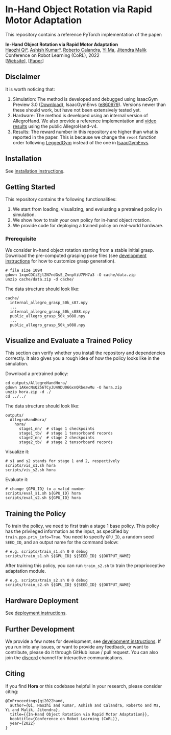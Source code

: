 # In-Hand Object Rotation via Rapid Motor Adaptation

This repository contains a reference PyTorch implementation of the paper:

<b>In-Hand Object Rotation via Rapid Motor Adaptation</b> <br>
[Haozhi Qi*](https://haozhi.io/),
[Ashish Kumar*](https://ashish-kmr.github.io/),
[Roberto Calandra](https://www.robertocalandra.com/about/),
[Yi Ma](http://people.eecs.berkeley.edu/~yima/),
[Jitendra Malik](https://people.eecs.berkeley.edu/~malik/) <br>
Conference on Robot Learning (CoRL), 2022 <br>
[[Website](https://haozhi.io/hora)], [[Paper]()]

## Disclaimer

It is worth noticing that:
1. Simulation: The method is developed and debugged using IsaacGym Preview 3.0 ([Download](https://drive.google.com/file/d/1oK-QMZ40PO60PFWWsTmtK5ToFDkbL6R0/)), IsaacGymEnvs ([e860979](https://github.com/NVIDIA-Omniverse/IsaacGymEnvs/tree/e86097999b88da28b5252be16f81c595bbb3fca5)). Versions newer than these should work, but have not been extensively tested yet.
2. Hardware: The method is developed using an internal version of AllegroHand. We also provide a reference implementation and [video results](https://haozhi.io/hora/allegro_v4) using the public AllegroHand-v4.
3. Results: The reward number in this repository are higher than what is reported in the paper. This is because we change the `reset` function order following [LeggedGym](https://github.com/leggedrobotics/legged_gym) instead of the one in [IsaacGymEnvs](https://github.com/NVIDIA-Omniverse/IsaacGymEnvs/blob/main/isaacgymenvs/tasks/base/vec_task.py).

## Installation

See [installation instructions](docs/install.md).

## Getting Started

This repository contains the following functionalities:
1. We start from loading, visualizing, and evaluating a pretrained policy in simulation.
2. We show how to train your own policy for in-hand object rotation.
3. We provide code for deploying a trained policy on real-world hardware.

### Prerequisite

We consider in-hand object rotation starting from a stable initial grasp. Download the pre-computed grasping pose files (see [development instructions](docs/dev.md) for how to customize grasp generation).

```
# file size 109M
gdown 1xqmCDCiZjl2N7ndGsS_ZvnpViU7PH7a3 -O cache/data.zip
unzip cache/data.zip -d cache/
```

The data structure should look like:

```
cache/
  internal_allegro_grasp_50k_s07.npy
  ...
  internal_allegro_grasp_50k_s088.npy
  public_allegro_grasp_50k_s088.npy
  ...
  public_allegro_grasp_50k_s088.npy
```

## Visualize and Evaluate a Trained Policy

This section can verify whether you install the repository and dependencies correctly. It also gives you a rough idea of how the policy looks like in the simulation.

Download a pretrained policy:
```
cd outputs/AllegroHandHora/
gdown 1AKecNsQZ56TCyJU49DU06GxnQRbeawMu -O hora.zip
unzip hora.zip -d ./
cd ../../
```

The data structure should look like:
```
outputs/
  AllegroHandHora/
    hora/
      stage1_nn/  # stage 1 checkpoints
      stage1_tb/  # stage 1 tensorboard records
      stage2_nn/  # stage 2 checkpoints
      stage2_tb/  # stage 2 tensorboard records
```

Visualize it:

```
# s1 and s2 stands for stage 1 and 2, respectively
scripts/vis_s1.sh hora
scripts/vis_s2.sh hora
```

Evaluate it:

```
# change {GPU_ID} to a valid number
scripts/eval_s1.sh ${GPU_ID} hora
scripts/eval_s2.sh ${GPU_ID} hora
```

## Training the Policy

To train the policy, we need to first train a stage 1 base policy. This policy has the privileged information as the input, as specified by `train.ppo.priv_info=True`. You need to specify `GPU_ID`, a random seed `SEED_ID`, and an output name for the command below:
```
# e.g. scripts/train_s1.sh 0 0 debug
scripts/train_s1.sh ${GPU_ID} ${SEED_ID} ${OUTPUT_NAME}
```

After training this policy, you can run `train_s2.sh` to train the proprioceptive adaptation module.
```
# e.g. scripts/train_s2.sh 0 0 debug
scripts/train_s2.sh ${GPU_ID} ${SEED_ID} ${OUTPUT_NAME}
```

## Hardware Deployment

See [deployment instructions](docs/deploy.md).

## Further Development

We provide a few notes for development, see [development instructions](docs/dev.md). If you run into any issues, or want to provide any feedback, or want to contribute, please do it through GitHub issue / pull request. You can also join the [discord](https://discord.gg/Trxzk78TQh) channel for interactive communications.

## Citing

If you find **Hora** or this codebase helpful in your research, please consider citing:

```
@InProceedings{qi2022hand,
  author={Qi, Haozhi and Kumar, Ashish and Calandra, Roberto and Ma, Yi and Malik, Jitendra},
  title={{In-Hand Object Rotation via Rapid Motor Adaptation}},
  booktitle={Conference on Robot Learning (CoRL)},
  year={2022}
}
```
